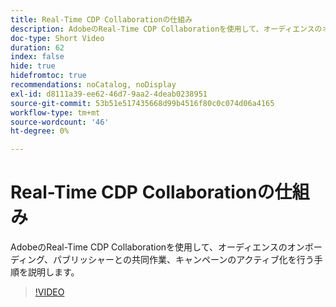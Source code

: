 ```yaml
---
title: Real-Time CDP Collaborationの仕組み
description: AdobeのReal-Time CDP Collaborationを使用して、オーディエンスのオンボーディング、パブリッシャーとの共同作業、キャンペーンのアクティブ化を行う手順を説明します。
doc-type: Short Video
duration: 62
index: false
hide: true
hidefromtoc: true
recommendations: noCatalog, noDisplay
exl-id: d8111a39-ee62-46d7-9aa2-4deab0238951
source-git-commit: 53b51e517435668d99b4516f80c0c074d06a4165
workflow-type: tm+mt
source-wordcount: '46'
ht-degree: 0%

---
```


# Real-Time CDP Collaborationの仕組み

AdobeのReal-Time CDP Collaborationを使用して、オーディエンスのオンボーディング、パブリッシャーとの共同作業、キャンペーンのアクティブ化を行う手順を説明します。

<!-- 62_OS511_3442426_61_how-realtime-cdp-collaboration-works -->
>[!VIDEO](https://video.tv.adobe.com/v/3458278/?learn=on&enablevpops=true)
